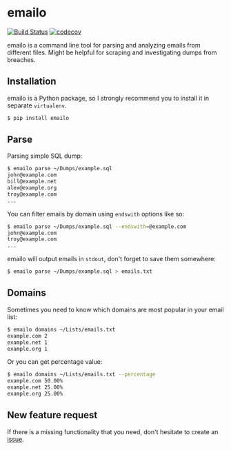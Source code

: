 # emailo

[![Build Status](https://travis-ci.org/2tunnels/emailo.svg?branch=master)](https://travis-ci.org/2tunnels/emailo)
[![codecov](https://codecov.io/gh/2tunnels/emailo/branch/master/graph/badge.svg)](https://codecov.io/gh/2tunnels/emailo)

emailo is a command line tool for parsing and analyzing emails from different files.
Might be helpful for scraping and investigating dumps from breaches.

## Installation

emailo is a Python package, so I strongly recommend you to install it in separate `virtualenv`.

```sh
$ pip install emailo
```

## Parse

Parsing simple SQL dump:

```sh
$ emailo parse ~/Dumps/example.sql
john@example.com
bill@example.net
alex@example.org
troy@example.com
...
```

You can filter emails by domain using `endswith` options like so:

```sh
$ emailo parse ~/Dumps/example.sql --endswith=@example.com
john@example.com
troy@example.com
...
```

emailo will output emails in `stdout`, don't forget to save them somewhere:

```sh
$ emailo parse ~/Dumps/example.sql > emails.txt
```

## Domains

Sometimes you need to know which domains are most popular in your email list:

```sh
$ emailo domains ~/Lists/emails.txt
example.com 2
example.net 1
example.org 1
```

Or you can get percentage value:

```sh
$ emailo domains ~/Lists/emails.txt --percentage
example.com 50.00%
example.net 25.00%
example.org 25.00%
```

## New feature request

If there is a missing functionality that you need, don't hesitate to create an [issue](https://github.com/2tunnels/emailo/issues).
